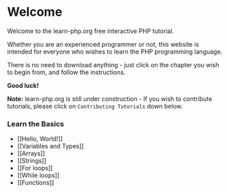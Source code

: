 # Welcome

Welcome to the learn-php.org free interactive PHP tutorial.

Whether you are an experienced programmer or not, this website is intended for everyone who wishes to learn the PHP programming language.

There is no need to download anything - just click on the chapter you wish to begin from, and follow the instructions.

**Good luck!**

**Note:** learn-php.org is still under construction - If you wish to contribute tutorials, please click on `Contributing Tutorials` down below.

### Learn the Basics

- [[Hello, World!]]
- [[Variables and Types]]
- [[Arrays]]
- [[Strings]]
- [[For loops]]
- [[While loops]]
- [[Functions]]

